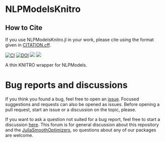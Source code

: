 # NLPModelsKnitro

## How to Cite

 If you use NLPModelsKnitro.jl in your work, please cite using the format given in [CITATION.cff](https://github.com/JuliaSmoothOptimizers/NLPModelsKnitro.jl/blob/main/CITATION.cff).

[![CI](https://github.com/JuliaSmoothOptimizers/NLPModelsKnitro.jl/actions/workflows/CI_M1.yml/badge.svg)](https://github.com/JuliaSmoothOptimizers/NLPModelsKnitro.jl/actions/workflows/CI_M1.yml)
[![DOI](https://zenodo.org/badge/181238418.svg)](https://zenodo.org/badge/latestdoi/181238418)
[![](https://img.shields.io/badge/docs-stable-blue.svg)](https://JuliaSmoothOptimizers.github.io/NLPModelsKnitro.jl/stable)
[![](https://img.shields.io/badge/docs-dev-blue.svg)](https://JuliaSmoothOptimizers.github.io/NLPModelsKnitro.jl/dev)

A thin KNITRO wrapper for NLPModels.

# Bug reports and discussions

If you think you found a bug, feel free to open an [issue](https://github.com/JuliaSmoothOptimizers/NLPModelsKnitro.jl/issues).
Focused suggestions and requests can also be opened as issues. Before opening a pull request, start an issue or a discussion on the topic, please.

If you want to ask a question not suited for a bug report, feel free to start a discussion [here](https://github.com/JuliaSmoothOptimizers/Organization/discussions). This forum is for general discussion about this repository and the [JuliaSmoothOptimizers](https://github.com/JuliaSmoothOptimizers), so questions about any of our packages are welcome.
